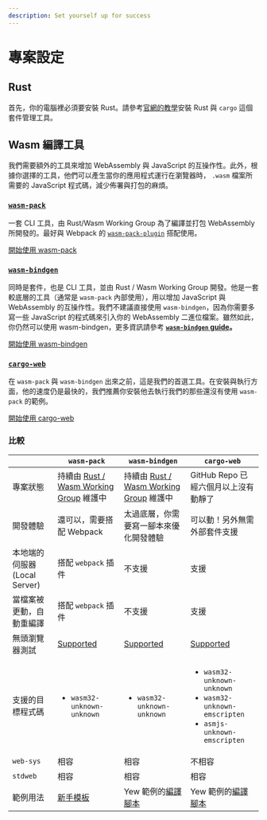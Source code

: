 ```yaml
---
description: Set yourself up for success
---
```


# 專案設定

## Rust

首先，你的電腦裡必須要安裝 Rust。請參考[官網的教學](https://www.rust-lang.org/tools/install)安裝 Rust 與 `cargo` 這個套件管理工具。

## **Wasm 編譯工具**

我們需要額外的工具來增加 WebAssembly 與 JavaScript 的互操作性。此外，根據你選擇的工具，他們可以產生當你的應用程式運行在瀏覽器時， `.wasm` 檔案所需要的 JavaScript 程式碼，減少佈署與打包的麻煩。

### [**`wasm-pack`**](https://rustwasm.github.io/docs/wasm-pack/)

一套 CLI 工具，由 Rust/Wasm Working Group 為了編譯並打包 WebAssembly 所開發的。最好與 Webpack 的 [`wasm-pack-plugin`](https://github.com/wasm-tool/wasm-pack-plugin) 搭配使用。

[開始使用 wasm-pack](project-setup/using-wasm-pack.md)

### [**`wasm-bindgen`**](https://rustwasm.github.io/docs/wasm-bindgen/)

同時是套件，也是 CLI 工具，並由 Rust / Wasm Working Group 開發。他是一套較底層的工具（通常是 `wasm-pack` 內部使用），用以增加 JavaScript 與 WebAssembly 的互操作性。我們不建議直接使用 `wasm-bindgen`，因為你需要多寫一些 JavaScript 的程式碼來引入你的 WebAssembly 二進位檔案。雖然如此，你仍然可以使用 wasm-bindgen，更多資訊請參考 [**`wasm-bindgen` guide**](https://rustwasm.github.io/docs/wasm-bindgen/)**。**

[開始使用 wasm-bindgen](project-setup/using-wasm-bindgen.md)

### [**`cargo-web`**](https://github.com/koute/cargo-web)

在 `wasm-pack` 與 `wasm-bindgen` 出來之前，這是我們的首選工具。在安裝與執行方面，他的速度仍是最快的，我們推薦你安裝他去執行我們的那些還沒有使用 `wasm-pack` 的範例。

[開始使用 cargo-web](project-setup/using-cargo-web.md)

### 比較

<table>
  <thead>
    <tr>
      <th style={{ textAlign: "left" }}></th>
      <th style={{ textAlign: "left" }}><code>wasm-pack</code>
      </th>
      <th style={{ textAlign: "left" }}><code>wasm-bindgen</code>
      </th>
      <th style={{ textAlign: "left" }}><code>cargo-web</code>
      </th>
    </tr>
  </thead>
  <tbody>
    <tr>
      <td style={{ textAlign: "left" }}>&#x5C08;&#x6848;&#x72C0;&#x614B;</td>
      <td style={{ textAlign: "left" }}>&#x6301;&#x7E8C;&#x7531; <a href="https://rustwasm.github.io/">Rust / Wasm Working Group</a> &#x7DAD;&#x8B77;&#x4E2D;</td>
      <td
      style={{ textAlign: "left" }}>&#x6301;&#x7E8C;&#x7531; <a href="https://rustwasm.github.io/">Rust / Wasm Working Group</a> &#x7DAD;&#x8B77;&#x4E2D;</td>
        <td
        style={{ textAlign: "left" }}>GitHub Repo &#x5DF2;&#x7D93;&#x516D;&#x500B;&#x6708;&#x4EE5;&#x4E0A;&#x6C92;&#x6709;&#x52D5;&#x975C;&#x4E86;</td>
    </tr>
    <tr>
      <td style={{ textAlign: "left" }}>&#x958B;&#x767C;&#x9AD4;&#x9A57;</td>
      <td style={{ textAlign: "left" }}>&#x9084;&#x53EF;&#x4EE5;&#xFF0C;&#x9700;&#x8981;&#x642D;&#x914D; Webpack</td>
      <td
      style={{ textAlign: "left" }}>&#x592A;&#x904E;&#x5E95;&#x5C64;&#xFF0C;&#x4F60;&#x9700;&#x8981;&#x5BEB;&#x4E00;&#x8173;&#x672C;&#x4F86;&#x512A;&#x5316;&#x958B;&#x767C;&#x9AD4;&#x9A57;</td>
        <td
        style={{ textAlign: "left" }}>&#x53EF;&#x4EE5;&#x52D5;&#xFF01;&#x53E6;&#x5916;&#x7121;&#x9700;&#x5916;&#x90E8;&#x5957;&#x4EF6;&#x652F;&#x63F4;</td>
    </tr>
    <tr>
      <td style={{ textAlign: "left" }}>&#x672C;&#x5730;&#x7AEF;&#x7684;&#x4F3A;&#x670D;&#x5668; (Local Server)</td>
      <td
      style={{ textAlign: "left" }}>&#x642D;&#x914D; <code>webpack</code> &#x63D2;&#x4EF6;</td>
        <td style={{ textAlign: "left" }}>&#x4E0D;&#x652F;&#x63F4;</td>
        <td style={{ textAlign: "left" }}>&#x652F;&#x63F4;</td>
    </tr>
    <tr>
      <td style={{ textAlign: "left" }}>&#x7576;&#x6A94;&#x6848;&#x88AB;&#x66F4;&#x52D5;&#xFF0C;&#x81EA;&#x52D5;&#x91CD;&#x7DE8;&#x8B6F;</td>
      <td
      style={{ textAlign: "left" }}>&#x642D;&#x914D; <code>webpack</code> &#x63D2;&#x4EF6;</td>
        <td style={{ textAlign: "left" }}>&#x4E0D;&#x652F;&#x63F4;</td>
        <td style={{ textAlign: "left" }}>&#x652F;&#x63F4;</td>
    </tr>
    <tr>
      <td style={{ textAlign: "left" }}>&#x7121;&#x982D;&#x700F;&#x89BD;&#x5668;&#x6E2C;&#x8A66;</td>
      <td style={{ textAlign: "left" }}><a href="https://rustwasm.github.io/docs/wasm-pack/commands/test.html">Supported</a>
      </td>
      <td style={{ textAlign: "left" }}><a href="https://rustwasm.github.io/docs/wasm-bindgen/wasm-bindgen-test/index.html">Supported</a>
      </td>
      <td style={{ textAlign: "left" }}><a href="https://github.com/koute/cargo-web#features">Supported</a>
      </td>
    </tr>
    <tr>
      <td style={{ textAlign: "left" }}>&#x652F;&#x63F4;&#x7684;&#x76EE;&#x6A19;&#x7A0B;&#x5F0F;&#x78BC;</td>
      <td
      style={{ textAlign: "left" }}>
        <ul>
          <li><code>wasm32-unknown-unknown</code>
          </li>
        </ul>
        </td>
        <td style={{ textAlign: "left" }}>
          <ul>
            <li><code>wasm32-unknown-unknown</code>
            </li>
          </ul>
        </td>
        <td style={{ textAlign: "left" }}>
          <ul>
            <li><code>wasm32-unknown-unknown</code>
            </li>
            <li><code>wasm32-unknown-emscripten</code>
            </li>
            <li><code>asmjs-unknown-emscripten</code>
            </li>
          </ul>
        </td>
    </tr>
    <tr>
      <td style={{ textAlign: "left" }}><code>web-sys</code>
      </td>
      <td style={{ textAlign: "left" }}>&#x76F8;&#x5BB9;</td>
      <td style={{ textAlign: "left" }}>&#x76F8;&#x5BB9;</td>
      <td style={{ textAlign: "left" }}>&#x4E0D;&#x76F8;&#x5BB9;</td>
    </tr>
    <tr>
      <td style={{ textAlign: "left" }}><code>stdweb</code>
      </td>
      <td style={{ textAlign: "left" }}>&#x76F8;&#x5BB9;</td>
      <td style={{ textAlign: "left" }}>&#x76F8;&#x5BB9;</td>
      <td style={{ textAlign: "left" }}>&#x76F8;&#x5BB9;</td>
    </tr>
    <tr>
      <td style={{ textAlign: "left" }}>&#x7BC4;&#x4F8B;&#x7528;&#x6CD5;</td>
      <td style={{ textAlign: "left" }}><a href="https://github.com/yewstack/yew-wasm-pack-minimal">&#x65B0;&#x624B;&#x6A21;&#x677F;</a>
      </td>
      <td style={{ textAlign: "left" }}>Yew &#x7BC4;&#x4F8B;&#x7684;<a href="https://github.com/yewstack/yew/blob/master/examples/build_all.sh">&#x7DE8;&#x8B6F;&#x8173;&#x672C;</a>
      </td>
      <td style={{ textAlign: "left" }}>Yew &#x7BC4;&#x4F8B;&#x7684;<a href="https://github.com/yewstack/yew/blob/master/examples/build_all.sh">&#x7DE8;&#x8B6F;&#x8173;&#x672C;</a>
      </td>
    </tr>
  </tbody>
</table>
